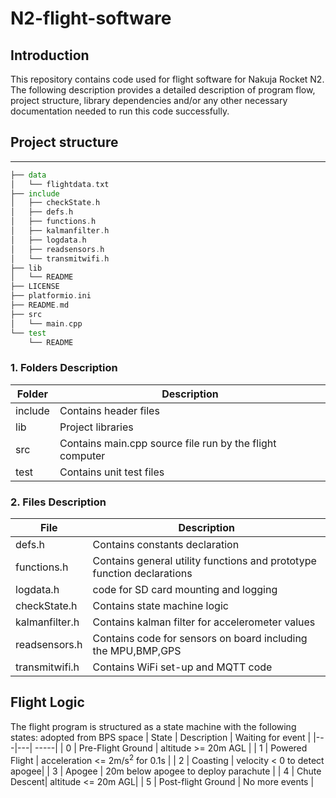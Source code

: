 # N2-flight-software
## Introduction
This repository contains code used for flight software for Nakuja Rocket N2. The following description provides a detailed
description of program flow, project structure, library dependencies and/or any other necessary documentation needed to run this 
code successfully.

## Project structure
***

```asm
├── data
│   └── flightdata.txt
├── include
│   ├── checkState.h
│   ├── defs.h
│   ├── functions.h
│   ├── kalmanfilter.h
│   ├── logdata.h
│   ├── readsensors.h
│   └── transmitwifi.h
├── lib
│   └── README
├── LICENSE
├── platformio.ini
├── README.md
├── src
│   └── main.cpp
└── test
    └── README
```

### 1. Folders Description
| Folder  | Description   |
|---|---|
|  include | Contains header files   |
|  lib | Project libraries|
|src| Contains main.cpp source file run by the flight computer   |
|test| Contains unit test files    |

### 2. Files Description
| File | Description |
| ---------| ----------- |
|defs.h  | Contains constants declaration |
|functions.h| Contains general utility functions and prototype function declarations |
|logdata.h | code for SD card mounting and logging |
|checkState.h| Contains state machine logic |
|kalmanfilter.h | Contains kalman filter for accelerometer values |
|readsensors.h | Contains code for sensors on board including the MPU,BMP,GPS |
|transmitwifi.h | Contains WiFi set-up and MQTT code |


## Flight Logic 
The flight program is structured as a state machine with the following states: adopted from BPS space 
| State  | Description  | Waiting for event |
|---|---| -----|
| 0  | Pre-Flight Ground    | altitude >= 20m AGL  |
| 1  | Powered Flight      |  acceleration <= 2m/s<sup>2</sup> for 0.1s |
| 2  | Coasting      |  velocity < 0 to detect apogee|
| 3  | Apogee   |  20m below apogee to deploy parachute  |
| 4  | Chute Descent| altitude <= 20m AGL|
| 5  | Post-flight Ground    |  No more events  |


